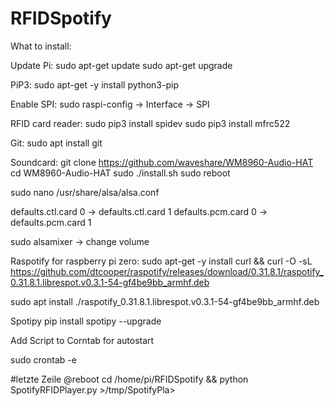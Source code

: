 # RFIDSpotify
What to install:

Update Pi:
sudo apt-get update
sudo apt-get upgrade


PiP3:
sudo apt-get -y install python3-pip

Enable SPI:
sudo raspi-config
-> Interface -> SPI


RFID card reader:
sudo pip3 install spidev
sudo pip3 install mfrc522

Git:
sudo apt install git

Soundcard:
git clone https://github.com/waveshare/WM8960-Audio-HAT
cd WM8960-Audio-HAT
sudo ./install.sh
sudo reboot

sudo nano /usr/share/alsa/alsa.conf 

defaults.ctl.card 0 -> defaults.ctl.card 1
defaults.pcm.card 0 -> defaults.pcm.card 1

sudo alsamixer -> change volume


Raspotify for raspberry pi zero:
sudo apt-get -y install curl && curl -O -sL https://github.com/dtcooper/raspotify/releases/download/0.31.8.1/raspotify_0.31.8.1.librespot.v0.3.1-54-gf4be9bb_armhf.deb

sudo apt install ./raspotify_0.31.8.1.librespot.v0.3.1-54-gf4be9bb_armhf.deb


Spotipy
pip install spotipy --upgrade



Add Script to Corntab for autostart

sudo crontab -e

#letzte Zeile
@reboot cd /home/pi/RFIDSpotify && python SpotifyRFIDPlayer.py >/tmp/SpotifyPla>
